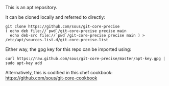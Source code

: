 This is an apt repository.

It can be cloned locally and referred to directly:

    git clone https://github.com/sous/git-core-precise
    ( echo deb file://`pwd`/git-core-precise precise main
      echo deb-src file://`pwd`/git-core-precise precise main ) > /etc/apt/sources.list.d/git-core-precise.list

Either way, the gpg key for this repo can be imported using:

    curl https://raw.github.com/sous/git-core-precise/master/apt-key.gpg | sudo apt-key add

Alternatively, this is codified in this chef cookbook: https://github.com/sous/git-core-cookbook

